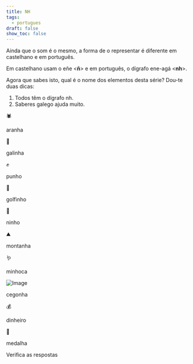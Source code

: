 ```yaml
---
title: NH
tags:
  - portugues
draft: false
show_toc: false
---
```

Ainda que o som é o mesmo, a forma de o representar é diferente em castelhano e em português.

Em castelhano usam o eñe <**ñ**> e em português, o dígrafo ene-agá <**nh**>.

Agora que sabes isto, qual é o nome dos elementos desta série? 
Dou-te duas dicas:
1. Todos têm o dígrafo nh.
2. Saberes galego ajuda muito.

<e-moji> 🕷️ </e-moji>

<e-answer>aranha</e-answer>

<e-moji> 🐔 </e-moji>

<e-answer>galinha</e-answer>

<e-moji> ✊ </e-moji>

<e-answer>punho</e-answer>

<e-moji> 🐬 </e-moji>

<e-answer>golfinho</e-answer>

<e-moji> 🪹 </e-answer>

<e-answer>ninho</e-answer>

<e-moji> ⛰️ </e-answer>

<e-answer> montanha </e-answer>

<e-moji> 🪱 </e-moji>

<e-answer>minhoca</e-answer>

![Image](/img/cegonha.png)

<e-answer>cegonha</e-answer>

<e-moji> 💰 </e-moji>

<e-answer>dinheiro</e-moji>

<e-moji>🥇</e-moji>

<e-answer>medalha</e-answer>

<e-validate>Verifica as respostas</e-validate>
